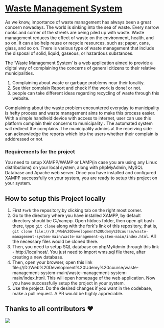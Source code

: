 # [Waste Management System](https://waste-managemnt-system.000webhostapp.com/)

As we know, importance of waste management has always been a great concern nowadays. The world is sinking into the sea of waste. Every narrow nooks and corner of the streets are being piled up with waste. Waste management reduces the effect of waste on the environment, health, and so on. It can also help reuse or recycle resources, such as; paper, cans, glass, and so on. There is various type of waste management that include the disposal of solid, liquid, gaseous, or hazardous substances. 



The ‘Waste Management System’ is a web application aimed to provide a digital way of complaining the concerns of general citizens to their relative municipalities.
1. Complaining about waste or garbage problems near their locality.
2. See thier complain Report and check if the work is done! or not.
3. people can take different ideas regarding recycling of waste through this website.

Complaining about the waste problem encountered everyday to municipality is hefty process and waste management aims to make this process easier. With a simple handheld device with access to internet, user can use this platform complain their concerns to municipality . The automated system will redirect the complains .The municipality admins at the receiving side can acknowledge the reports which lets the users whether their complain is adddressed or not.


### Requirements for the project

You need to setup XAMPP/WAMP or LAMP(in case you are using any Linux distributions) on your local system, along with phpMyAdmin, MySQL Database and Apache web server. Once you have installed and configured XAMPP successfully on your system, you are ready to setup this project on your system. 

## How to setup this Project locally

1. First `Fork` the repository,by clicking tab on the right most corner.
2. Go to the directory where you have installed XAMPP, by default directory should be C:/xampp. Open htdocs folder, then open git bash there, type `git clone` along with the fork's link of this repository, that is, `git clone file:///D:/Web%20Development%20Udemy%20course/waste-management-system-main/waste-management-system-main/index.html`. All the necessary files would be cloned there.
3. Then, you need to setup SQL database on phpMyAdmin through this link -  http://localhost/. You just need to import wms.sql file there, after creating a new database.
4. Then, open your browser, open this link file:///D:/Web%20Development%20Udemy%20course/waste-management-system-main/waste-management-system-main/index.html. This will open homepage of the web application. Now you have successfully setup the project in your system.
5. Use the project. Do the desired changes if you want in the codebase, make a pull request. A PR would be highly appreciable. 

## Thanks to all contributors ❤

 <a href = "https://github.com/imlakshay08/waste-management-system/graphs/contributors">
   <img src = "https://contrib.rocks/image?repo=imlakshay08/waste-management-system"/>
 </a>

